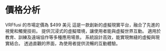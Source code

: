 # 價格分析
VRFfusi 的市場定價為 $499 美元
這是一款創新的虛擬現實平台，融合了先進的視覺和觸覺技術。
提供沉浸式的虛擬環境，讓使用者能與虛擬世界互動。
適用於教育、訓練及遠端協作等多種應用場景。
系統設計高效，能實現無縫的虛擬與現實結合。
透過直觀的界面，為使用者提供流暢的互動體驗。